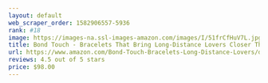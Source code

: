 ```yaml
---
layout: default 
﻿web_scraper_order: 1582906557-5936
rank: #18
image: https://images-na.ssl-images-amazon.com/images/I/51frCfHuV7L.jpg
title: Bond Touch - Bracelets That Bring Long-Distance Lovers Closer Than Ever
url: https://www.amazon.com/Bond-Touch-Bracelets-Long-Distance-Lovers/dp/B07VBP4R7F/ref=zg_mw_electronics_18?_encoding=UTF8&psc=1&refRID=57162F156C34G7WF8S8A
reviews: 4.5 out of 5 stars
price: $98.00 
---
```

